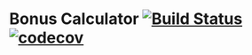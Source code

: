 # Bonus Calculator [![Build Status](https://travis-ci.org/aygulmardanova/bonus.svg?branch=master)](https://travis-ci.org/aygulmardanova/bonus) [![codecov](https://codecov.io/gh/aygulmardanova/bonus/branch/master/graph/badge.svg)](https://codecov.io/gh/aygulmardanova/bonus)